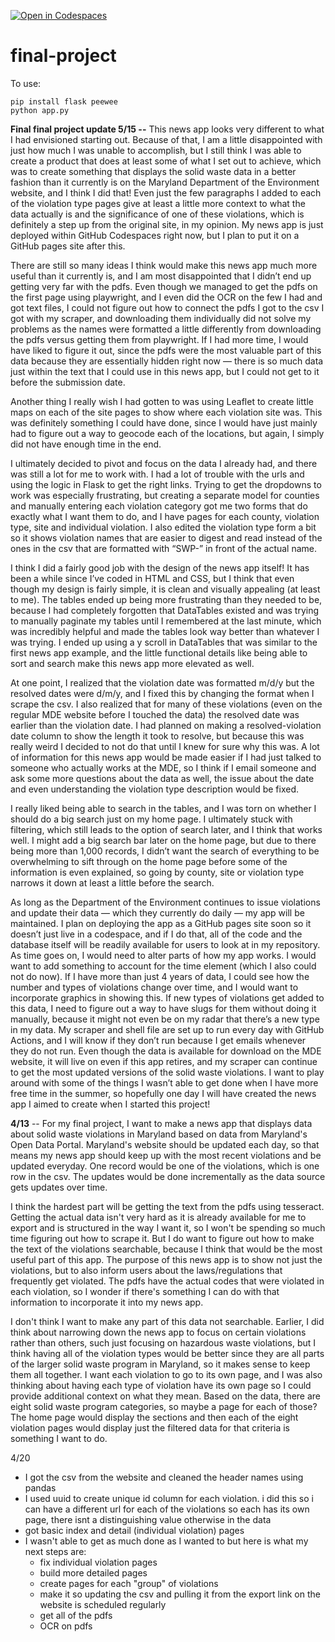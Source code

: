 [![Open in Codespaces](https://classroom.github.com/assets/launch-codespace-7f7980b617ed060a017424585567c406b6ee15c891e84e1186181d67ecf80aa0.svg)](https://classroom.github.com/open-in-codespaces?assignment_repo_id=14703123)
# final-project

To use:

```
pip install flask peewee
python app.py
```
<b>Final final project update 5/15 --</b>
This news app looks very different to what I had envisioned starting out. Because of that, I am a little disappointed with just how much I was unable to accomplish, but I still think I was able to create a product that does at least some of what I set out to achieve, which was to create something that displays the solid waste data in a better fashion than it currently is on the Maryland Department of the Environment website, and I think I did that! Even just the few paragraphs I added to each of the violation type pages give at least a little more context to what the data actually is and the significance of one of these violations, which is definitely a step up from the original site, in my opinion. My news app is just deployed within GitHub Codespaces right now, but I plan to put it on a GitHub pages site after this.

There are still so many ideas I think would make this news app much more useful than it currently is, and I am most disappointed that I didn’t end up getting very far with the pdfs. Even though we managed to get the pdfs on the first page using playwright, and I even did the OCR on the few I had and got text files, I could not figure out how to connect the pdfs I got to the csv I got with my scraper, and downloading them individually did not solve my problems as the names were formatted a little differently from downloading the pdfs versus getting them from playwright. If I had more time, I would have liked to figure it out, since the pdfs were the most valuable part of this data because they are essentially hidden right now — there is so much data just within the text that I could use in this news app, but I could not get to it before the submission date.

Another thing I really wish I had gotten to was using Leaflet to create little maps on each of the site pages to show where each violation site was. This was definitely something I could have done, since I would have just mainly had to figure out a way to geocode each of the locations, but again, I simply did not have enough time in the end.

I ultimately decided to pivot and focus on the data I already had, and there was still a lot for me to work with. I had a lot of trouble with the urls and using the logic in Flask to get the right links. Trying to get the dropdowns to work was especially frustrating, but creating a separate model for counties and manually entering each violation category got me two forms that do exactly what I want them to do, and I have pages for each county, violation type, site and individual violation. I also edited the violation type form a bit so it shows violation names that are easier to digest and read instead of the ones in the csv that are formatted with “SWP-” in front of the actual name. 

I think I did a fairly good job with the design of the news app itself! It has been a while since I’ve coded in HTML and CSS, but I think that even though my design is fairly simple, it is clean and visually appealing (at least to me). The tables ended up being more frustrating than they needed to be, because I had completely forgotten that DataTables existed and was trying to manually paginate my tables until I remembered at the last minute, which was incredibly helpful and made the tables look way better than whatever I was trying. I ended up using a y scroll in DataTables that was similar to the first news app example, and the little functional details like being able to sort and search make this news app more elevated as well. 

At one point, I realized that the violation date was formatted m/d/y but the resolved dates were d/m/y, and I fixed this by changing the format when I scrape the csv. I also realized that for many of these violations (even on the regular MDE website before I touched the data) the resolved date was earlier than the violation date. I had planned on making a resolved-violation date column to show the length it took to resolve, but because this was really weird I decided to not do that until I knew for sure why this was. A lot of information for this news app would be made easier if I had just talked to someone who actually works at the MDE, so I think if I email someone and ask some more questions about the data as well, the issue about the date and even understanding the violation type description would be fixed.

I really liked being able to search in the tables, and I was torn on whether I should do a big search just on my home page. I ultimately stuck with filtering, which still leads to the option of search later, and I think that works well. I might add a big search bar later on the home page, but due to there being more than 1,000 records, I didn’t want the search of everything to be overwhelming to sift through on the home page before some of the information is even explained, so going by county, site or violation type narrows it down at least a little before the search.

As long as the Department of the Environment continues to issue violations and update their data — which they currently do daily — my app will be maintained. I plan on deploying the app as a GitHub pages site soon so it doesn’t just live in a codespace, and if I do that, all of the code and the database itself will be readily available for users to look at in my repository. As time goes on, I would need to alter parts of how my app works. I would want to add something to account for the time element (which I also could not do now). If I have more than just 4 years of data, I could see how the number and types of violations change over time, and I would want to incorporate graphics in showing this. If new types of violations get added to this data, I need to figure out a way to have slugs for them without doing it manually, because it might not even be on my radar that there’s a new type in my data. My scraper and shell file are set up to run every day with GitHub Actions, and I will know if they don’t run because I get emails whenever they do not run. Even though the data is available for download on the MDE website, it will live on even if this app retires, and my scraper can continue to get the most updated versions of the solid waste violations. I want to play around with some of the things I wasn’t able to get done when I have more free time in the summer, so hopefully one day I will have created the news app I aimed to create when I started this project!




<strong>4/13</strong> --
For my final project, I want to make a news app that displays data about solid waste violations in Maryland based on data from Maryland's Open Data Portal. Maryland's website should be updated each day, so that means my news app should keep up with the most recent violations and be updated everyday. One record would be one of the violations, which is one row in the csv. The updates would be done incrementally as the data source gets updates over time.

I think the hardest part will be getting the text from the pdfs using tesseract. Getting the actual data isn't very hard as it is already available for me to export and is structured in the way I want it, so I won't be spending so much time figuring out how to scrape it. But I do want to figure out how to make the text of the violations searchable, because I think that would be the most useful part of this app. The purpose of this news app is to show not just the violations, but to also inform users about the laws/regulations that frequently get violated. The pdfs have the actual codes that were violated in each violation, so I wonder if there's something I can do with that information to incorporate it into my news app.

I don't think I want to make any part of this data not searchable. Earlier, I did think about narrowing down the news app to focus on certain violations rather than others, such just focusing on hazardous waste violations, but I think having all of the violation types would be better since they are all parts of the larger solid waste program in Maryland, so it makes sense to keep them all together. I want each violation to go to its own page, and I was also thinking about having each type of violation have its own page so I could provide additional context on what they mean. Based on the data, there are eight solid waste program categories, so maybe a page for each of those? The home page would display the sections and then each of the eight violation pages would display just the filtered data for that criteria is something I want to do. 

4/20 
* I got the csv from the website and cleaned the header names using pandas
* I used uuid to create unique id column for each violation. i did this so i can have a different url for each of the violations so each has its own page, there isnt a distinguishing value otherwise in the data
* got basic index and detail (individual violation) pages
* I wasn't able to get as much done as I wanted to but here is what my next steps are:
    * fix individual violation pages
    * build more detailed pages
    * create pages for each "group" of violations
    * make it so updating the csv and pulling it from the export link on the website is scheduled regularly
    * get all of the pdfs
    * OCR on pdfs